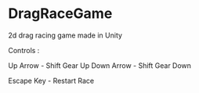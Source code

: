 # DragRaceGame
2d drag racing game made in Unity

Controls :

Up Arrow - Shift Gear Up
Down Arrow - Shift Gear Down

Escape Key - Restart Race
